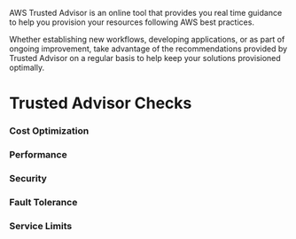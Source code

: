 AWS Trusted Advisor is an online tool that provides you real time guidance to help you provision your resources following AWS best practices.

Whether establishing new workflows, developing applications, or as part of ongoing improvement, take advantage of the recommendations provided by Trusted Advisor on a regular basis to help keep your solutions provisioned optimally.

# Trusted Advisor Checks

### Cost Optimization

### Performance

### Security

### Fault Tolerance

### Service Limits